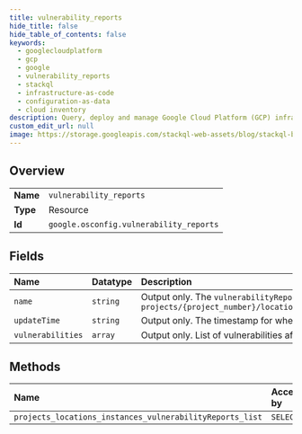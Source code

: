 ```yaml
---
title: vulnerability_reports
hide_title: false
hide_table_of_contents: false
keywords:
  - googlecloudplatform
  - gcp
  - google
  - vulnerability_reports
  - stackql
  - infrastructure-as-code
  - configuration-as-data
  - cloud inventory
description: Query, deploy and manage Google Cloud Platform (GCP) infrastructure and resources using SQL
custom_edit_url: null
image: https://storage.googleapis.com/stackql-web-assets/blog/stackql-blog-post-featured-image.png
---
```

  
    

## Overview
<table><tbody>
<tr><td><b>Name</b></td><td><code>vulnerability_reports</code></td></tr>
<tr><td><b>Type</b></td><td>Resource</td></tr>
<tr><td><b>Id</b></td><td><code>google.osconfig.vulnerability_reports</code></td></tr>
</tbody></table>

## Fields
| Name | Datatype | Description |
|:-----|:---------|:------------|
| `name` | `string` | Output only. The `vulnerabilityReport` API resource name. Format: `projects/{project_number}/locations/{location}/instances/{instance_id}/vulnerabilityReport` |
| `updateTime` | `string` | Output only. The timestamp for when the last vulnerability report was generated for the VM. |
| `vulnerabilities` | `array` | Output only. List of vulnerabilities affecting the VM. |
## Methods
| Name | Accessible by | Required Params |
|:-----|:--------------|:----------------|
| `projects_locations_instances_vulnerabilityReports_list` | `SELECT` | `parent` |

